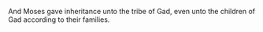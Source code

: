 And Moses gave inheritance unto the tribe of Gad, even unto the children of Gad according to their families.
